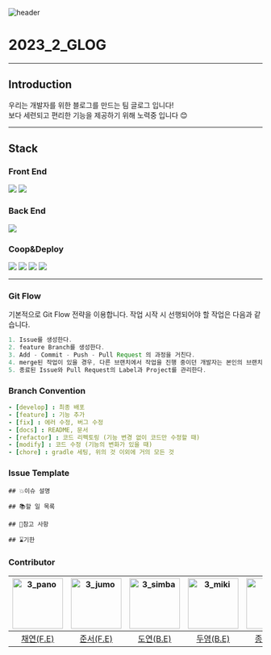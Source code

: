 ![header](https://capsule-render.vercel.app/api?type=waving&color=auto&height=300&section=header&text=We%20are%20team%20Glog!&fontSize=90)

# 2023_2_GLOG
---
## Introduction  

우리는 개발자를 위한 블로그를 만드는 팀 글로그 입니다!  
보다 세련되고 편리한 기능을 제공하기 위해 노력중 입니다 😊

---
## Stack
### Front End
<img src="https://img.shields.io/badge/react-61DAFB?style=for-the-badge&logo=react&logoColor=white">    <img src="https://img.shields.io/badge/next.js-000000?style=for-the-badge&logo=next.js&logoColor=white">

### Back End
<img src="https://img.shields.io/badge/spring boot-6DB33F?style=for-the-badge&logo=springboot&logoColor=white">

### Coop&Deploy
<img src="https://img.shields.io/badge/notion-000000?style=for-the-badge&logo=notion&logoColor=white"> <img src="https://img.shields.io/badge/figma-E7157B?style=for-the-badge&logo=figma&logoColor=white"> <img src="https://img.shields.io/badge/github-000000?style=for-the-badge&logo=github&logoColor=white"> <img src="https://img.shields.io/badge/aws-FF9900?style=for-the-badge&logo=amazonaws&logoColor=white">

---

### Git Flow
기본적으로 Git Flow 전략을 이용합니다. 작업 시작 시 선행되어야 할 작업은 다음과 같습니다.

```gradle
1. Issue를 생성한다.
2. feature Branch를 생성한다.
3. Add - Commit - Push - Pull Request 의 과정을 거친다.
4. merge된 작업이 있을 경우, 다른 브랜치에서 작업을 진행 중이던 개발자는 본인의 브랜치로 merge된 작업을 Pull 받아온다.
5. 종료된 Issue와 Pull Request의 Label과 Project를 관리한다.
```

### Branch Convention

```yaml
- [develop] : 최종 배포
- [feature] : 기능 추가
- [fix] : 에러 수정, 버그 수정
- [docs] : README, 문서
- [refactor] : 코드 리펙토링 (기능 변경 없이 코드만 수정할 때)
- [modify] : 코드 수정 (기능의 변화가 있을 때)
- [chore] : gradle 세팅, 위의 것 이외에 거의 모든 것
```

### Issue Template
```text
## 💥이슈 설명

## 📚할 일 목록

## 👀참고 사항

## ⌛기한
```


### Contributor
|  <img src="https://github.com/pknu-wap/GLOG/assets/66813821/d64a8c37-bd8a-4f6e-9fbf-aeeb153f358d" alt="3_pano" width="100" height="100">  | <img src="https://avatars.githubusercontent.com/u/40762111?v=4" alt="3_jumo" width="100" height="100"> | <img src="https://avatars.githubusercontent.com/u/75007375?v=4" alt="3_simba" width="100" height="100">  | <img src="https://avatars.githubusercontent.com/u/48755175?v=44" alt="3_miki" width="100" height="100"> | <img src="https://avatars.githubusercontent.com/u/48755175?v=44" alt="3_miki" width="100" height="100"> |
| :------------------------------------------------------------------------------------------------------: | :----------------------------------------------------------------------------------------------------: | :------------------------------------------------------------------------------------------------------: | :-----------------------------------------------------------------------------------------------------: | :-----------------------------------------------------------------------------------------------------: |
|                                 [채연(F.E)](https://github.com/chaeyeon1)                                  |                                  [준서(F.E)](https://github.com/dev-junseo)                                  |                                 [도연(B.E)](https://github.com/dy102)                                 |                                [두영(B.E)](https://github.com/FhRh)                                     |                             [종경(B.E)](https://github.com/jeongkyeong)                                     |
